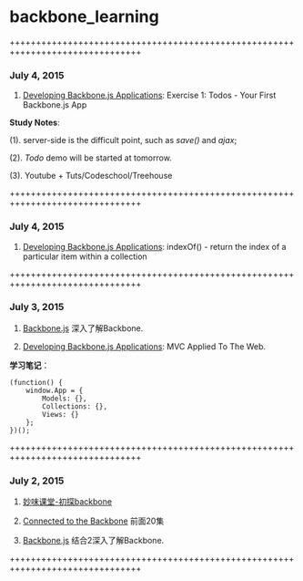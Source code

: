 # backbone_learning

+++++++++++++++++++++++++++++++++++++++++++++++++++++++++++++++++++++++++++++++

### July 4, 2015

1. [Developing Backbone.js Applications](http://addyosmani.github.io/backbone-fundamentals/): Exercise 1: Todos - Your First Backbone.js App


**Study Notes**:

(1). server-side is the difficult point, such as *save()* and *ajax*;

(2). *Todo* demo will be started at tomorrow.

(3). Youtube + Tuts/Codeschool/Treehouse

+++++++++++++++++++++++++++++++++++++++++++++++++++++++++++++++++++++++++++++++

### July 4, 2015

1. [Developing Backbone.js Applications](http://addyosmani.github.io/backbone-fundamentals/): indexOf() - return the index of a particular item within a collection

+++++++++++++++++++++++++++++++++++++++++++++++++++++++++++++++++++++++++++++++


### July 3, 2015

1. [Backbone.js](http://backbonejs.org/) 深入了解Backbone.

2. [Developing Backbone.js Applications](http://addyosmani.github.io/backbone-fundamentals/): MVC Applied To The Web.




**学习笔记**：

	(function() {
		window.App = {
			Models: {},
			Collections: {},
			Views: {}
		};	
	})();



+++++++++++++++++++++++++++++++++++++++++++++++++++++++++++++++++++++++++++++++

### July 2, 2015

1. [妙味课堂-初探backbone](http://v.youku.com/v_show/id_XNTk2Mzk3Nzg0.html)

2. [Connected to the Backbone](http://www.tudou.com/listplay/O8xzOuQU9So/nfh_Me-1mZM.html) 前面20集

3. [Backbone.js](http://backbonejs.org/) 结合2深入了解Backbone.


+++++++++++++++++++++++++++++++++++++++++++++++++++++++++++++++++++++++++++++++
